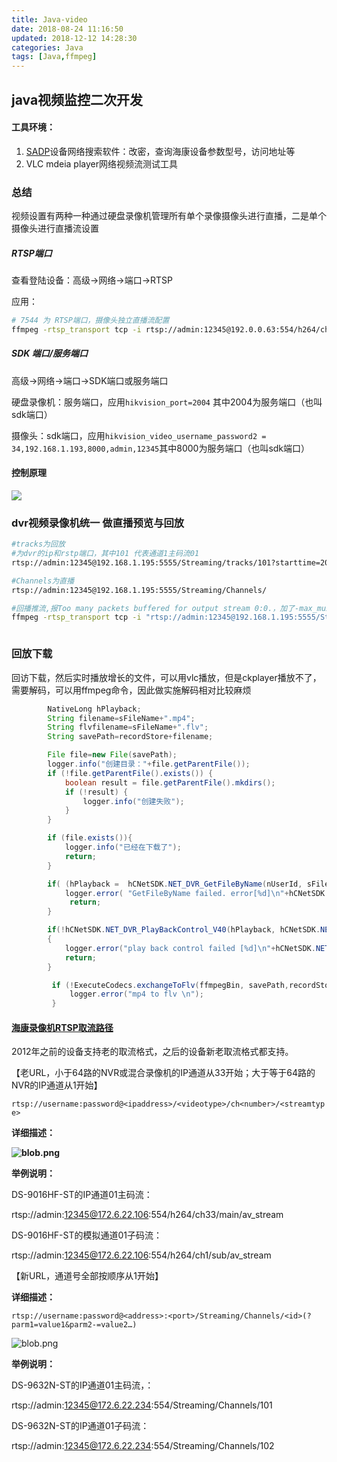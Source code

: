 ```yaml
---
title: Java-video
date: 2018-08-24 11:16:50
updated: 2018-12-12 14:28:30
categories: Java
tags: [Java,ffmpeg]
---
```


## java视频监控二次开发

#### 工具环境：

1. [SADP](https://pan.baidu.com/s/1c2OxIwS)设备网络搜索软件：改密，查询海康设备参数型号，访问地址等
2. VLC mdeia player网络视频流测试工具



### 总结

视频设置有两种一种通过硬盘录像机管理所有单个录像摄像头进行直播，二是单个摄像头进行直播流设置



#####  RTSP端口

查看登陆设备：高级->网络->端口->RTSP

应用：

```bash
# 7544 为 RTSP端口，摄像头独立直播流配置
ffmpeg -rtsp_transport tcp -i rtsp://admin:12345@192.0.0.63:554/h264/ch1/main/av_stream  -vcodec copy -acodec aac -ar 44100 -strict -2 -ac 1 -f flv -s 704x576 -q 10 -f flv rtmp://127.0.0.1:1935/hls/video1
```



##### SDK 端口/服务端口

高级->网络->端口->SDK端口或服务端口

硬盘录像机：服务端口，应用`hikvision_port=2004` 其中2004为服务端口（也叫sdk端口）

摄像头：sdk端口，应用`hikvision_video_username_password2 = 34,192.168.1.193,8000,admin,12345`其中8000为服务端口（也叫sdk端口）



#### 控制原理

![](https://raw.githubusercontent.com/xuanfong1/xuanfong1.github.io/master/image/src_dir/1535084718762.png)





### dvr视频录像机统一 做直播预览与回放

```bash
#tracks为回放
#为dvr的ip和rstp端口，其中101 代表通道1主码流01
rtsp://admin:12345@192.168.1.195:5555/Streaming/tracks/101?starttime=20180911t063812z&endtime=20180911t064816z

#Channels为直播
rtsp://admin:12345@192.168.1.195:5555/Streaming/Channels/

#回播推流,报Too many packets buffered for output stream 0:0.，加了-max_muxing_queue_size 1024 转码期间不能播放，强制结束才开始播放，似乎源不能拖动进度条
ffmpeg -rtsp_transport tcp -i "rtsp://admin:12345@192.168.1.195:5555/Streaming/tracks/101?starttime=20180911t063812z&endtime=20180911t064016z" -max_muxing_queue_size 10240 -vcodec copy -acodec aac -ar 44100 -strict -2 -ac 1 -f flv -s 1280x720 -q 10 -f flv "rtmp://127.0.0.1:1935/hls/video7"



```







### 回放下载

回访下载，然后实时播放增长的文件，可以用vlc播放，但是ckplayer播放不了，需要解码，可以用ffmpeg命令，因此做实施解码相对比较麻烦

```java
        NativeLong hPlayback;
        String filename=sFileName+".mp4";
        String flvfilename=sFileName+".flv";
        String savePath=recordStore+filename;

        File file=new File(savePath);
        logger.info("创建目录："+file.getParentFile());
        if (!file.getParentFile().exists()) {
            boolean result = file.getParentFile().mkdirs();
            if (!result) {
                logger.info("创建失败");
            }
        }

        if (file.exists()){
            logger.info("已经在下载了");
            return;
        }

        if( (hPlayback =  hCNetSDK.NET_DVR_GetFileByName(nUserId, sFileName, savePath)).intValue() < 0 ){
            logger.error( "GetFileByName failed. error[%d]\n"+hCNetSDK.NET_DVR_GetLastError());
             return;
        }

        if(!hCNetSDK.NET_DVR_PlayBackControl_V40(hPlayback, hCNetSDK.NET_DVR_PLAYSTART, null,0,null,null))
        {
            logger.error("play back control failed [%d]\n"+hCNetSDK.NET_DVR_GetLastError());
            return;
        }

         if (!ExecuteCodecs.exchangeToFlv(ffmpegBin, savePath,recordStore+ flvfilename)){
             logger.error("mp4 to flv \n");
         }
```









#### [海康录像机RTSP取流路径](http://haikang.faqrobot.cn/servlet/WXShow?action=sac&wxcId=63&sysNum=145716889796196&FromUserName=oNNCAjviKiFIfdX5IhEPUmQzP8Vg&sId=236075&subId=218733)

2012年之前的设备支持老的取流格式，之后的设备新老取流格式都支持。

【老URL，小于64路的NVR或混合录像机的IP通道从33开始；大于等于64路的NVR的IP通道从1开始】



`rtsp://username:password@<ipaddress>/<videotype>/ch<number>/<streamtype>`

**详细描述：**

**![blob.png](http://haikang.faqrobot.cn/upload/web/145716889796196/20170808/71391502161074550.png)**

 **举例说明：**

DS-9016HF-ST的IP通道01主码流：

rtsp://admin:12345@172.6.22.106:554/h264/ch33/main/av_stream

DS-9016HF-ST的模拟通道01子码流：

rtsp://admin:12345@172.6.22.106:554/h264/ch1/sub/av_stream

【新URL，通道号全部按顺序从1开始】

**详细描述：**

`rtsp://username:password@<address>:<port>/Streaming/Channels/<id>(?parm1=value1&parm2-=value2…)`

![blob.png](http://haikang.faqrobot.cn/upload/web/145716889796196/20170808/86951502161663245.png)

**举例说明：**

DS-9632N-ST的IP通道01主码流，：

rtsp://admin:12345@172.6.22.234:554/Streaming/Channels/101

DS-9632N-ST的IP通道01子码流：

rtsp://admin:12345@172.6.22.234:554/Streaming/Channels/102

 